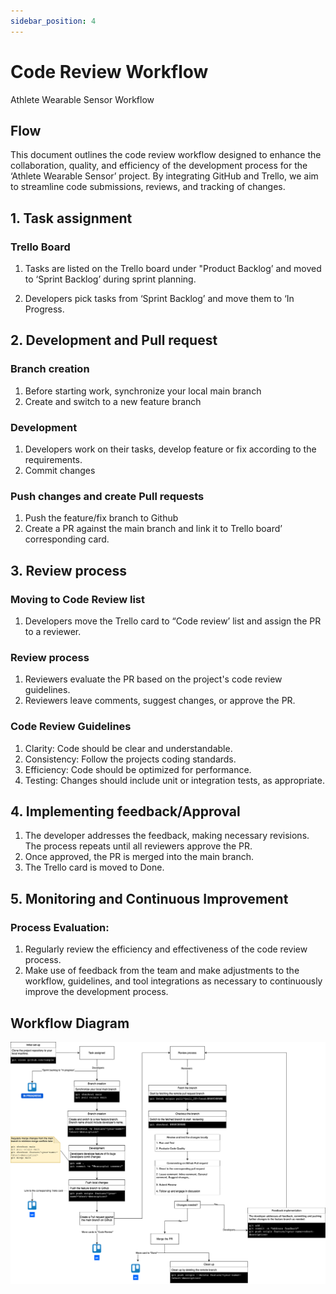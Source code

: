 ```yaml
---
sidebar_position: 4
---
```


# Code Review Workflow
Athlete Wearable Sensor Workflow

## Flow

This document outlines the code review workflow designed to enhance the collaboration, quality, and efficiency of the development process for the ‘Athlete Wearable Sensor’ project. By integrating GitHub and Trello, we aim to streamline code submissions, reviews, and tracking of changes.

## 1. Task assignment

### Trello Board

1. Tasks are listed on the Trello board under "Product Backlog’ and moved to ‘Sprint Backlog’ during sprint planning.

2. Developers pick tasks from ‘Sprint Backlog’ and move them to ‘In Progress.


## 2. Development and Pull request

### Branch creation

1. Before starting work, synchronize your local main branch
2. Create and switch to a new feature branch

### Development

1. Developers work on their tasks, develop feature or fix according to the requirements.
2. Commit changes


### Push changes and create Pull requests

1. Push the feature/fix branch to Github
2. Create a PR against the main branch and link it to Trello board’ corresponding card.

## 3. Review process

### Moving to Code Review list

1. Developers move the Trello card to “Code review’ list and assign the PR to a reviewer.

### Review process

1. Reviewers evaluate the PR based on the project's code review guidelines.
2. Reviewers leave comments, suggest changes, or approve the PR.

### Code Review Guidelines

1. Clarity: Code should be clear and understandable.
2. Consistency: Follow the projects coding standards.
3. Efficiency: Code should be optimized for performance.
4. Testing: Changes should include unit or integration tests, as appropriate.

## 4. Implementing feedback/Approval

1. The developer addresses the feedback, making necessary revisions. The process repeats until all reviewers approve the PR.
2. Once approved, the PR is merged into the main branch.
3. The Trello card is moved to Done.

## 5. Monitoring and Continuous Improvement

### Process Evaluation:

1. Regularly review the efficiency and effectiveness of the code review process.
2. Make use of feedback from the team and make adjustments to the workflow, guidelines, and tool integrations as necessary to continuously improve the development process.

## Workflow Diagram 

![Workflow](img/Code_Review_Workflow.png)



